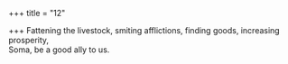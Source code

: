 +++
title = "12"

+++
Fattening the livestock, smiting afflictions, finding goods, increasing  prosperity,  
Soma, be a good ally to us.  